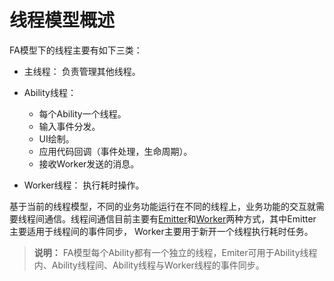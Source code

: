 # 线程模型概述


FA模型下的线程主要有如下三类：


- 主线程：
  负责管理其他线程。

- Ability线程：
  - 每个Ability一个线程。
  - 输入事件分发。
  - UI绘制。
  - 应用代码回调（事件处理，生命周期）。
  - 接收Worker发送的消息。

- Worker线程：
  执行耗时操作。


基于当前的线程模型，不同的业务功能运行在不同的线程上，业务功能的交互就需要线程间通信。线程间通信目前主要有[Emitter](itc-with-emitter.md)和[Worker](../arkts-utils/worker-introduction.md)两种方式，其中Emitter主要适用于线程间的事件同步， Worker主要用于新开一个线程执行耗时任务。


> **说明：**
> FA模型每个Ability都有一个独立的线程，Emiter可用于Ability线程内、Ability线程间、Ability线程与Worker线程的事件同步。
